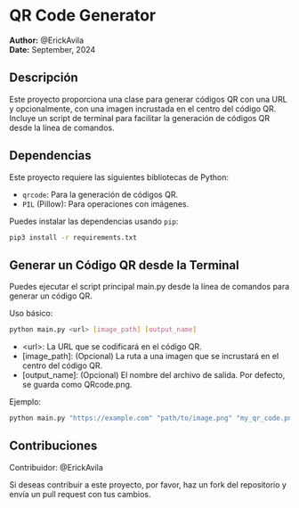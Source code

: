 # QR Code Generator

**Author:** @ErickAvila  
**Date:** September, 2024

## Descripción

Este proyecto proporciona una clase para generar códigos QR con una URL y opcionalmente, con una imagen incrustada en el centro del código QR. Incluye un script de terminal para facilitar la generación de códigos QR desde la línea de comandos.

## Dependencias

Este proyecto requiere las siguientes bibliotecas de Python:

- `qrcode`: Para la generación de códigos QR.
- `PIL` (Pillow): Para operaciones con imágenes.

Puedes instalar las dependencias usando `pip`:

```bash
pip3 install -r requirements.txt
```

## Generar un Código QR desde la Terminal

Puedes ejecutar el script principal main.py desde la línea de comandos para generar un código QR.

Uso básico:

```bash
python main.py <url> [image_path] [output_name]
```
- \<url\>: La URL que se codificará en el código QR.
- [image_path]: (Opcional) La ruta a una imagen que se incrustará en el centro del código QR.
- [output_name]: (Opcional) El nombre del archivo de salida. Por defecto, se guarda como QRcode.png.

Ejemplo:

```bash
python main.py "https://example.com" "path/to/image.png" "my_qr_code.png"
```

## Contribuciones

Contribuidor: @ErickAvila

Si deseas contribuir a este proyecto, por favor, haz un fork del repositorio y envía un pull request con tus cambios.